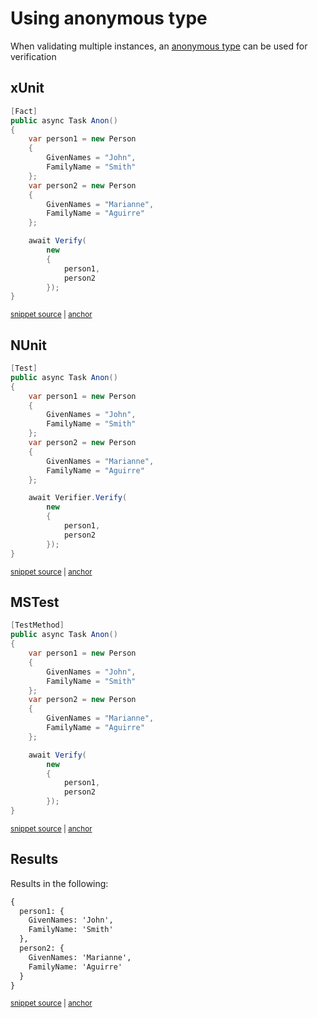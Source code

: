 <!--
GENERATED FILE - DO NOT EDIT
This file was generated by [MarkdownSnippets](https://github.com/SimonCropp/MarkdownSnippets).
Source File: /docs/mdsource/anonymous-types.source.md
To change this file edit the source file and then run MarkdownSnippets.
-->

# Using anonymous type

When validating multiple instances, an [anonymous type](https://docs.microsoft.com/en-us/dotnet/csharp/programming-guide/classes-and-structs/anonymous-types) can be used for verification


## xUnit

<!-- snippet: anonXunit -->
<a id='snippet-anonxunit'/></a>
```cs
[Fact]
public async Task Anon()
{
    var person1 = new Person
    {
        GivenNames = "John",
        FamilyName = "Smith"
    };
    var person2 = new Person
    {
        GivenNames = "Marianne",
        FamilyName = "Aguirre"
    };

    await Verify(
        new
        {
            person1,
            person2
        });
}
```
<sup><a href='/src/Verify.Xunit.Tests/VerifyObjectSamples.cs#L68-L90' title='File snippet `anonxunit` was extracted from'>snippet source</a> | <a href='#snippet-anonxunit' title='Navigate to start of snippet `anonxunit`'>anchor</a></sup>
<!-- endsnippet -->


## NUnit

<!-- snippet: anonNUnit -->
<a id='snippet-anonnunit'/></a>
```cs
[Test]
public async Task Anon()
{
    var person1 = new Person
    {
        GivenNames = "John",
        FamilyName = "Smith"
    };
    var person2 = new Person
    {
        GivenNames = "Marianne",
        FamilyName = "Aguirre"
    };

    await Verifier.Verify(
        new
        {
            person1,
            person2
        });
}
```
<sup><a href='/src/Verify.NUnit.Tests/VerifyObjectSamples.cs#L68-L90' title='File snippet `anonnunit` was extracted from'>snippet source</a> | <a href='#snippet-anonnunit' title='Navigate to start of snippet `anonnunit`'>anchor</a></sup>
<!-- endsnippet -->


## MSTest

<!-- snippet: anonMSTest -->
<a id='snippet-anonmstest'/></a>
```cs
[TestMethod]
public async Task Anon()
{
    var person1 = new Person
    {
        GivenNames = "John",
        FamilyName = "Smith"
    };
    var person2 = new Person
    {
        GivenNames = "Marianne",
        FamilyName = "Aguirre"
    };

    await Verify(
        new
        {
            person1,
            person2
        });
}
```
<sup><a href='/src/Verify.MSTest.Tests/VerifyObjectSamples.cs#L67-L89' title='File snippet `anonmstest` was extracted from'>snippet source</a> | <a href='#snippet-anonmstest' title='Navigate to start of snippet `anonmstest`'>anchor</a></sup>
<!-- endsnippet -->


## Results

Results in the following:

<!-- snippet: Verify.Xunit.Tests/VerifyObjectSamples.Anon.verified.txt -->
<a id='snippet-Verify.Xunit.Tests/VerifyObjectSamples.Anon.verified.txt'/></a>
```txt
{
  person1: {
    GivenNames: 'John',
    FamilyName: 'Smith'
  },
  person2: {
    GivenNames: 'Marianne',
    FamilyName: 'Aguirre'
  }
}
```
<sup><a href='/src/Verify.Xunit.Tests/VerifyObjectSamples.Anon.verified.txt#L1-L10' title='File snippet `Verify.Xunit.Tests/VerifyObjectSamples.Anon.verified.txt` was extracted from'>snippet source</a> | <a href='#snippet-Verify.Xunit.Tests/VerifyObjectSamples.Anon.verified.txt' title='Navigate to start of snippet `Verify.Xunit.Tests/VerifyObjectSamples.Anon.verified.txt`'>anchor</a></sup>
<!-- endsnippet -->
